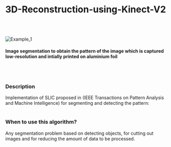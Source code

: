 # 3D-Reconstruction-using-Kinect-V2
<br>
<br>

![Example_1](https://github.com/subhankar21/D-Reconstruction-using-Kinect-V2/tree/master/Results/final_2.png)
<br>

#### Image segmentation to obtain the pattern of the image which is captured low-resolution and intially printed on aluminium foil

<br>
<br>

### Description
Implementation of SLIC proposed in (IEEE Transactions on Pattern Analysis and Machine Intelligence) for segmenting and detecting the pattern:<br>
<br>

### When to use this algorithm?
Any segmentation problem based on detecting objects, for cutting out images and for reducing the amount of data to be processed.<br>

<br>

<br>
<br>
